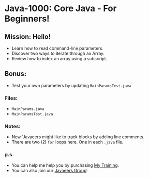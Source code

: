 # Java-1000: Core Java - For Beginners!

## Mission: Hello!
* Learn how to read command-line parameters.
* Discover two ways to iterate through an Array.
* Review how to index an array using a subscript.

## Bonus:
* Test your own parameters by updating `MainParamsTest.java`

### Files:
* `MainParams.java`
* `MainParamsTest.java`

### Notes:
- New 'Javaeers might like to track blocks by adding line comments.
- There are two (2) `for` loops here. One in each `.java` file.

### p.s.
* You can help me help you by purchasing [My Training](https://www.udemy.com/course/how-to-java).
* You can also join our [Javaeers Group](https://www.facebook.com/JavaVideos9000/)!

